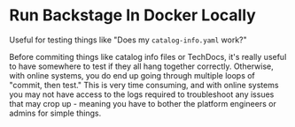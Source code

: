 # Run Backstage In Docker Locally

Useful for testing things like "Does my `catalog-info.yaml` work?"

Before commiting things like catalog info files or TechDocs, it's really useful to have somewhere to test if they all hang together correctly. Otherwise, with online systems, you do end up going through multiple loops of "commit, then test." This is very time consuming, and with online systems you may not have access to the logs required to troubleshoot any issues that may crop up - meaning you have to bother the platform engineers or admins for simple things.
